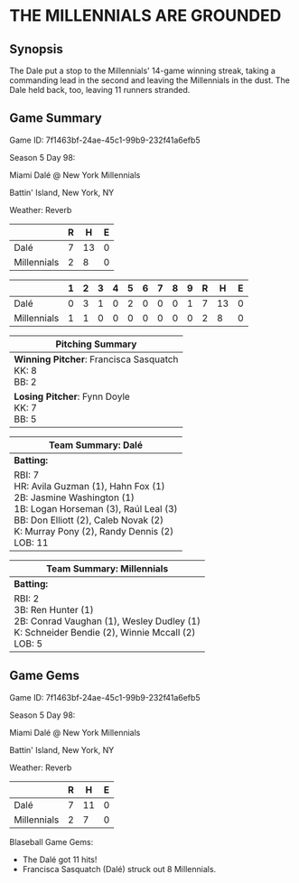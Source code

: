 # THE MILLENNIALS ARE GROUNDED

## Synopsis

The Dale put a stop to the Millennials' 14-game winning streak, taking a commanding lead in the second and leaving
the Millennials in the dust. The Dale held back, too, leaving 11 runners stranded.

## Game Summary


Game ID: 7f1463bf-24ae-45c1-99b9-232f41a6efb5

Season 5 Day 98:

Miami Dalé @ New York Millennials

Battin' Island, New York, NY

Weather: Reverb



|  | R | H | E |
| --- | --- | --- | --- |
| Dalé |   7 |  13 |   0 | 
| Millennials |   2 |   8 |   0 | 


|  |   1 |   2 |   3 |   4 |   5 |   6 |   7 |   8 |   9 |  R | H | E |
| --- | --- | --- | --- | --- | --- | --- | --- | --- | --- | --- | --- | --- |
| Dalé |   0 |   3 |   1 |   0 |   2 |   0 |   0 |   0 |   1 |   7 |  13 |   0 | 
| Millennials |   1 |   1 |   0 |   0 |   0 |   0 |   0 |   0 |   0 |   2 |   8 |   0 | 


| Pitching Summary |
| --- |
| **Winning Pitcher**: Francisca Sasquatch<br />KK: 8<br />BB: 2 |
| **Losing Pitcher**: Fynn Doyle<br />KK: 7<br />BB: 5 |


| Team Summary: Dalé |
| --- |
| **Batting:** |
| RBI: 7 <br />HR: Avila Guzman (1), Hahn Fox (1) <br />2B: Jasmine Washington (1) <br />1B: Logan Horseman (3), Raúl Leal (3) <br />BB: Don Elliott (2), Caleb Novak (2) <br />K: Murray Pony (2), Randy Dennis (2) <br />LOB: 11 |


| Team Summary: Millennials |
| --- |
| **Batting:** |
| RBI: 2 <br />3B: Ren Hunter (1) <br />2B: Conrad Vaughan (1), Wesley Dudley (1) <br />K: Schneider Bendie (2), Winnie Mccall (2) <br />LOB: 5 |


## Game Gems


Game ID: 7f1463bf-24ae-45c1-99b9-232f41a6efb5

Season 5 Day 98:

Miami Dalé @ New York Millennials

Battin' Island, New York, NY

Weather: Reverb


|  | R | H | E |
| --- | --- | --- | --- |
| Dalé |   7 |  11 |   0 | 
| Millennials |   2 |   7 |   0 | 


Blaseball Game Gems:

* The Dalé got 11 hits!
* Francisca Sasquatch (Dalé) struck out 8 Millennials.

